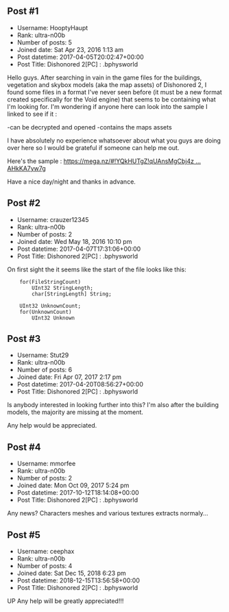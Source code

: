 ## Post #1
- Username: HooptyHaupt
- Rank: ultra-n00b
- Number of posts: 5
- Joined date: Sat Apr 23, 2016 1:13 am
- Post datetime: 2017-04-05T20:02:47+00:00
- Post Title: Dishonored 2[PC] :  .bphysworld

Hello guys. After searching in vain in the game files for the buildings, vegetation and skybox models (aka the map assets) of Dishonored 2, I found some files in a format I've never seen before (it must be a new format created specifically for the Void engine) that seems to be containing what I'm looking for. I'm wondering if anyone here can look into the sample I linked to see if it :

-can be decrypted and opened
-contains the maps assets

I have absolutely no experience whatsoever about what you guys are doing over here so I would be grateful if someone can help me out.

Here's the sample : [https://mega.nz/#!YQkHUTgZ!qUAnsMgCbj4z ... AHkKA7yw7g](https://mega.nz/#!YQkHUTgZ!qUAnsMgCbj4zZNW7zkaq9n8WXIA5mPZd-AHkKA7yw7g)

Have a nice day/night and thanks in advance.
## Post #2
- Username: crauzer12345
- Rank: ultra-n00b
- Number of posts: 2
- Joined date: Wed May 18, 2016 10:10 pm
- Post datetime: 2017-04-07T17:31:06+00:00
- Post Title: Dishonored 2[PC] :  .bphysworld

On first sight the it seems like the start of the file looks like this:

```
    for(FileStringCount)
        UInt32 StringLength;
        char[StringLength] String;

    UInt32 UnknownCount;
    for(UnknownCount)
        UInt32 Unknown

```
## Post #3
- Username: Stut29
- Rank: ultra-n00b
- Number of posts: 6
- Joined date: Fri Apr 07, 2017 2:17 pm
- Post datetime: 2017-04-20T08:56:27+00:00
- Post Title: Dishonored 2[PC] :  .bphysworld

Is anybody interested in looking further into this? I'm also after the building models, the majority are missing at the moment.

Any help would be appreciated.
## Post #4
- Username: mmorfee
- Rank: ultra-n00b
- Number of posts: 2
- Joined date: Mon Oct 09, 2017 5:24 pm
- Post datetime: 2017-10-12T18:14:08+00:00
- Post Title: Dishonored 2[PC] :  .bphysworld

Any news? Characters meshes and various textures extracts normaly...
## Post #5
- Username: ceephax
- Rank: ultra-n00b
- Number of posts: 4
- Joined date: Sat Dec 15, 2018 6:23 pm
- Post datetime: 2018-12-15T13:56:58+00:00
- Post Title: Dishonored 2[PC] :  .bphysworld

UP
Any help will be greatly appreciated!!!
